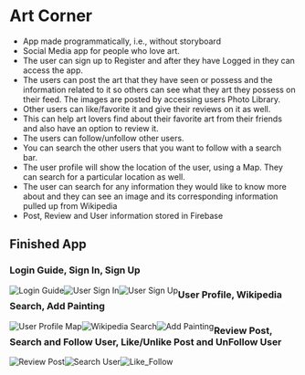 # Art Corner

  * App made programmatically, i.e., without storyboard
  * Social Media app for people who love art.
  * The user can sign up to Register and after they have Logged in they can access the app.
  * The users can post the art that they have seen or possess and the information related to it so others can see what they 
    art they possess on their feed. The images are posted by accessing users Photo Library.
  * Other users can like/favorite it and give their reviews on it as well.
  * This can help art lovers find about their favorite art from their friends and also have an option to review it.
  * The users can follow/unfollow other users.
  * You can search the other users that you want to follow with a search bar.
  * The user profile will show the location of the user, using a Map. They can search for a particular location as well.
  * The user can search for any information they would like to know more about and they can see an image and its corresponding     information pulled up from Wikipedia
  * Post, Review and User information stored in Firebase

## Finished App
### Login Guide,  Sign In,  Sign Up <br>

<div>
<img style="float:left;" src='https://media.giphy.com/media/5UEzYQN5eo2J6nstHY/giphy.gif' title='Login Guide' alt='Login Guide'/>
<img style="float:left;" src='https://media.giphy.com/media/uTOQOqfK26Q9cPjzAm/giphy.gif' title='User Sign In' alt='User Sign In'/>
<img style="float:left;" src='https://media.giphy.com/media/4MXXgkCQYBqXZtGOS8/giphy.gif' title='User Sign Up' alt='User Sign Up'/>
</div>


### User Profile,  Wikipedia Search,  Add Painting <br>

<div>
<img style="float:left;" src='https://media.giphy.com/media/1sxvH7VqDJNFxiaccQ/giphy.gif' title='User Profile Map' alt='User Profile Map'/>
<img style="float:left;" src='https://media.giphy.com/media/3FkjQCLoQTeuwovjCh/giphy.gif' title='Wikipedia Search' alt='Wikipedia Search'/>
<img style="float:left;" src='https://media.giphy.com/media/SFJEuRP0E3rdBvLbkR/giphy.gif' title='Add Painting' alt='Add Painting'/>
</div>


### Review Post,  Search and Follow User,  Like/Unlike Post and UnFollow User <br>

<div>
<img style="float:left;" src='https://media.giphy.com/media/1Xe0Zvcb8Wfp0zLpeX/giphy.gif' title='Review Post' alt='Review Post'/>
<img style="float:left;" src='https://media.giphy.com/media/1n5EuMX7zK6wCv18Ud/giphy.gif' title='Search User' alt='Search User'/>
<img style="float:left;" src='https://media.giphy.com/media/fwW2EyyRNEh2CZ5RkS/giphy.gif' title='Like/Follow' alt='Like_Follow'/>
</div>

